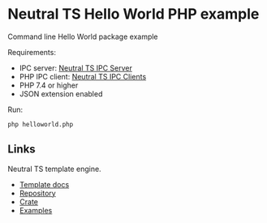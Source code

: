 Neutral TS Hello World PHP example
==================================

Command line Hello World package example

Requirements:
- IPC server: [Neutral TS IPC Server](https://github.com/FranBarInstance/neutral-ipc/releases)
- PHP IPC client: [Neutral TS IPC Clients](https://github.com/FranBarInstance/neutral-ipc/clients)
- PHP 7.4 or higher
- JSON extension enabled

Run:

```
php helloworld.php
```

Links
-----

Neutral TS template engine.

- [Template docs](https://github.com/FranBarInstance/neutralts-docs/docs/neutralts/doc/)
- [Repository](https://github.com/FranBarInstance/neutralts)
- [Crate](https://crates.io/crates/neutralts)
- [Examples](https://github.com/FranBarInstance/neutralts-docs/tree/master/examples)
